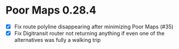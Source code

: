Poor Maps 0.28.4
================

* [x] Fix route polyline disappearing after minimizing Poor Maps (#35)
* [x] Fix Digitransit router not returning anything if even one of the
      alternatives was fully a walking trip
